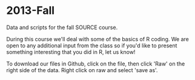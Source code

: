 2013-Fall
=========

Data and scripts for the fall SOURCE course.

During this course we'll deal with some of the basics of R coding.
We are open to any additional input from the class so if you'd like to present something interesting that you did in R, let us know!

To download our files in Github, click on the file, then click 'Raw' on the right side of the data.
Right click on raw and select 'save as'.
